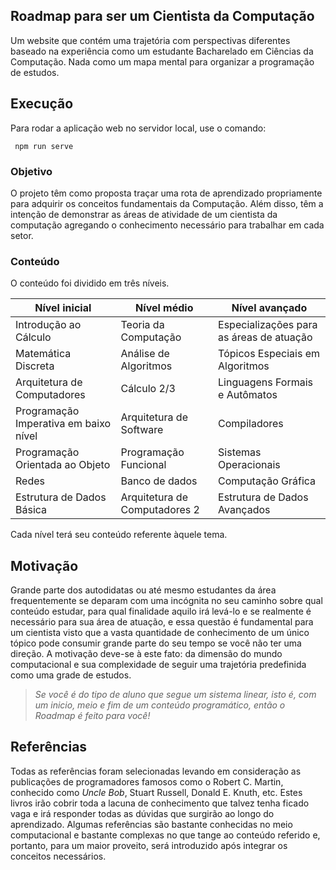 ## Roadmap para ser um Cientista da Computação

Um website que contém uma trajetória com perspectivas diferentes baseado na experiência como um estudante Bacharelado em Ciências da Computação. Nada como um mapa mental para organizar a programação de estudos.

## Execução

Para rodar a aplicação web no servidor local, use o comando:

```
 npm run serve
```

### Objetivo

O projeto têm como proposta traçar uma rota de aprendizado propriamente para adquirir os conceitos fundamentais da Computação. Além disso, têm a intenção de demonstrar as áreas de atividade de um cientista da computação agregando o conhecimento necessário para trabalhar em cada setor.

### Conteúdo

O conteúdo foi dividido em três níveis.

| Nível inicial | Nível médio | Nível avançado |
| -----------------------| -------------- | -----------------|
| Introdução ao Cálculo | Teoria da Computação | Especializações para as áreas de atuação |
| Matemática Discreta | Análise de Algoritmos | Tópicos Especiais em Algoritmos | 
| Arquitetura de Computadores | Cálculo 2/3 | Linguagens Formais e Autômatos |
| Programação Imperativa em baixo nível | Arquitetura de Software | Compiladores |
| Programação Orientada ao Objeto | Programação Funcional | Sistemas Operacionais |
| Redes | Banco de dados | Computação Gráfica | 
| Estrutura de Dados Básica | Arquitetura de Computadores 2| Estrutura de Dados Avançados |


Cada nível terá seu conteúdo referente àquele tema. 

## Motivação

Grande parte dos autodidatas ou até mesmo estudantes da área frequentemente se deparam com uma incógnita no seu caminho sobre qual conteúdo estudar, para qual finalidade aquilo irá levá-lo e se realmente é necessário para sua área de atuação, e essa questão é fundamental para um cientista visto que a vasta quantidade de conhecimento de um único tópico pode consumir grande parte do seu tempo se você não ter uma direção. A motivação deve-se à este fato: da dimensão do mundo computacional e sua complexidade de seguir uma trajetória predefinida como uma grade de estudos. 

>  *Se você é do tipo de aluno que segue um sistema linear, isto é, com um inicio, meio e fim de um conteúdo programático, então o Roadmap é feito para você!* 

## Referências

Todas as referências foram selecionadas levando em consideração as publicações de programadores famosos como o Robert C. Martin, conhecido como *Uncle Bob*,  Stuart Russell, Donald E. Knuth, etc. Estes livros irão cobrir toda a lacuna de conhecimento que talvez tenha ficado vaga e irá responder todas as dúvidas que surgirão ao longo do aprendizado. Algumas referências são bastante conhecidas no meio computacional e bastante complexas no que tange ao conteúdo referido e, portanto, para um maior proveito, será introduzido após integrar os conceitos necessários.
